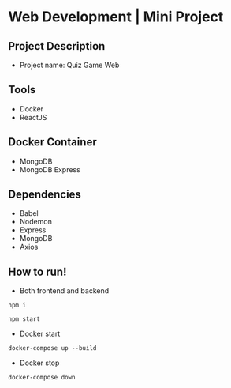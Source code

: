 # Web Development | Mini Project
## Project Description
  - Project name: Quiz Game Web
## Tools
  - Docker
  - ReactJS
## Docker Container
  - MongoDB
  - MongoDB Express
## Dependencies
  - Babel
  - Nodemon
  - Express
  - MongoDB
  - Axios
## How to run!
  - Both frontend and backend
  ```
  npm i
  ```
  ```
  npm start
  ```
  - Docker start
  ```
  docker-compose up --build
  ```
  - Docker stop
  ```
  docker-compose down
  ```
